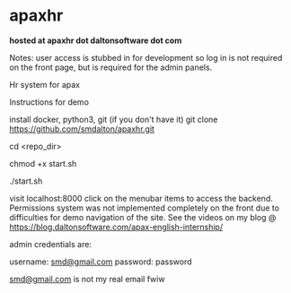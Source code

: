 # apaxhr
**hosted at apaxhr dot daltonsoftware dot com**

Notes: user access is stubbed in for development so log in is not required on the front page, but is required for the admin panels.

Hr system for apax

Instructions for demo

install docker, python3, git (if you don't have it)
git clone https://github.com/smdalton/apaxhr.git

cd <repo_dir>

chmod +x start.sh

./start.sh

visit localhost:8000 click on the menubar items to access the backend. Permissions system was not implemented completely on the front due to difficulties for demo navigation of the site. See the videos on my blog @ https://blog.daltonsoftware.com/apax-english-internship/

admin credentials are:

username: smd@gmail.com password: password 

smd@gmail.com is not my real email fwiw
